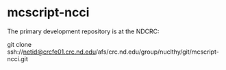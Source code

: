 # mcscript-ncci

The primary development repository is at the NDCRC:

  git clone ssh://netid@crcfe01.crc.nd.edu/afs/crc.nd.edu/group/nuclthy/git/mcscript-ncci.git
